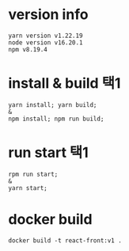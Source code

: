 
# version info
```
yarn version v1.22.19
node version v16.20.1
npm v8.19.4
```

# install & build 택1
```
yarn install; yarn build;
&
npm install; npm run build;
```

# run start 택1
```
rpm run start;
&
yarn start;
```


# docker build
```
docker build -t react-front:v1 .
```

